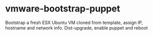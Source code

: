 vmware-bootstrap-puppet
=======================

Bootstrap a fresh ESX Ubuntu VM cloned from template, assign IP, hostname and network info. Dist-upgrade, enable puppet and reboot
